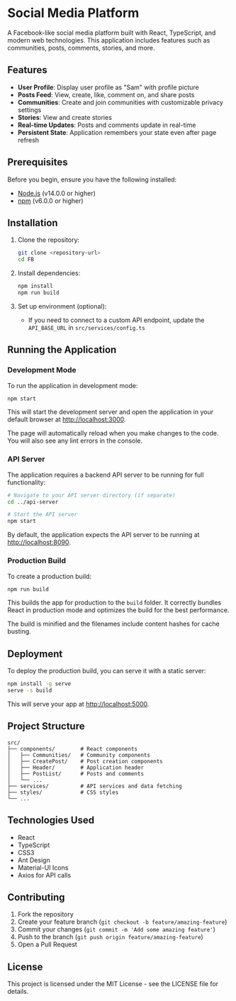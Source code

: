 # Social Media Platform

A Facebook-like social media platform built with React, TypeScript, and modern web technologies. This application includes features such as communities, posts, comments, stories, and more.

## Features

- **User Profile**: Display user profile as "Sam" with profile picture
- **Posts Feed**: View, create, like, comment on, and share posts
- **Communities**: Create and join communities with customizable privacy settings
- **Stories**: View and create stories
- **Real-time Updates**: Posts and comments update in real-time
- **Persistent State**: Application remembers your state even after page refresh

## Prerequisites

Before you begin, ensure you have the following installed:
- [Node.js](https://nodejs.org/) (v14.0.0 or higher)
- [npm](https://www.npmjs.com/) (v6.0.0 or higher)

## Installation

1. Clone the repository:
   ```bash
   git clone <repository-url>
   cd FB
   ```

2. Install dependencies:
   ```bash
   npm install
   npm run build
   ```


3. Set up environment (optional):
   - If you need to connect to a custom API endpoint, update the `API_BASE_URL` in `src/services/config.ts`

## Running the Application

### Development Mode

To run the application in development mode:

```bash
npm start
```

This will start the development server and open the application in your default browser at [http://localhost:3000](http://localhost:3000).

The page will automatically reload when you make changes to the code. You will also see any lint errors in the console.

### API Server

The application requires a backend API server to be running for full functionality:

```bash
# Navigate to your API server directory (if separate)
cd ../api-server

# Start the API server
npm start
```

By default, the application expects the API server to be running at [http://localhost:8090](http://localhost:8090).

### Production Build

To create a production build:

```bash
npm run build
```

This builds the app for production to the `build` folder. It correctly bundles React in production mode and optimizes the build for the best performance.

The build is minified and the filenames include content hashes for cache busting.

## Deployment

To deploy the production build, you can serve it with a static server:

```bash
npm install -g serve
serve -s build
```

This will serve your app at [http://localhost:5000](http://localhost:5000).

## Project Structure

```
src/
├── components/        # React components
│   ├── Communities/   # Community components
│   ├── CreatePost/    # Post creation components
│   ├── Header/        # Application header
│   ├── PostList/      # Posts and comments
│   └── ...
├── services/          # API services and data fetching
├── styles/            # CSS styles
└── ...
```

## Technologies Used

- React
- TypeScript
- CSS3
- Ant Design
- Material-UI Icons
- Axios for API calls

## Contributing

1. Fork the repository
2. Create your feature branch (`git checkout -b feature/amazing-feature`)
3. Commit your changes (`git commit -m 'Add some amazing feature'`)
4. Push to the branch (`git push origin feature/amazing-feature`)
5. Open a Pull Request

## License

This project is licensed under the MIT License - see the LICENSE file for details.
